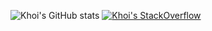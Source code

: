 ![Khoi's GitHub stats](https://github-readme-stats.vercel.app/api?username=ngu-khoi&count_private=true&show_icons=true&theme=dracula)
[![Khoi's StackOverflow](https://github-readme-stackoverflow.vercel.app/?userID=18489845&theme=dark)](https://stackoverflow.com/users/18489845/ngu-khoi)
